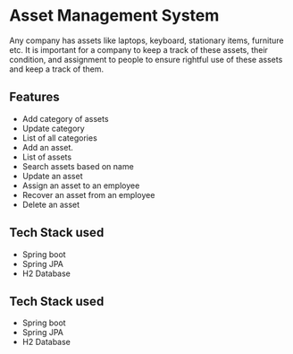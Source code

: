 
# Asset Management System

Any company has assets like laptops, keyboard, stationary items, furniture etc. It is important for a 
company to keep a track of these assets, their condition, and assignment to people to ensure rightful 
use of these assets and keep a track of them. 

## Features

- Add category of assets
- Update category
- List of all categories
- Add an asset.
- List of assets
- Search assets based on name
- Update an asset
- Assign an asset to an employee
- Recover an asset from an employee
- Delete an asset


## Tech Stack used
- Spring boot 
- Spring JPA
- H2 Database
## Tech Stack used
- Spring boot 
- Spring JPA
- H2 Database